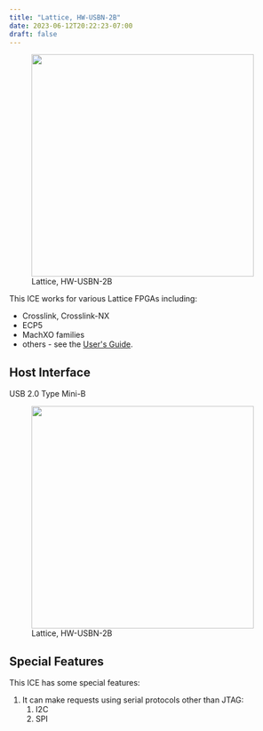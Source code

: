 ```yaml
---
title: "Lattice, HW-USBN-2B"
date: 2023-06-12T20:22:23-07:00
draft: false
---
```


<figure class="page-figure">
<img width="400rem" src="/images/debuggers/Lattice_IndivHeaders.jpg">
<figcaption> Lattice, HW-USBN-2B </figcaption>
</figure>

This ICE works for various Lattice FPGAs including:

*  Crosslink, Crosslink-NX
*  ECP5
*  MachXO families
*  others - see the [User's Guide](https://www.latticesemi.com/view_document?document_id=143).

## Host Interface

USB 2.0 Type Mini-B

<figure class="page-figure">
<img width="400rem" src="/images/debuggers/Lattice_HW_USBN_2B_HostConn.jpg">
<figcaption> Lattice, HW-USBN-2B </figcaption>
</figure>

## Special Features

This ICE has some special features:

1.  It can make requests using serial protocols other than JTAG:
    1.  I2C
	2.  SPI
